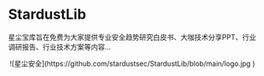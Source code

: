 # StardustLib
星尘宝库旨在免费为大家提供专业安全趋势研究白皮书、大咖技术分享PPT、行业调研报告、行业技术方案等内容…
<div style="text-align: center;">
 ![星尘安全](https://github.com/stardustsec/StardustLib/blob/main/logo.jpg )
</div>
   
